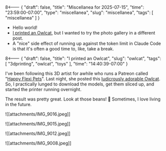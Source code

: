 8<--- { "draft": false, "title": "Miscellanea for 2025-07-15", "time": "23:59:00-07:00", "type": "miscellanea", "slug": "miscellanea", "tags": [ "miscellanea" ] }

- Hello world!
- [I printed an Owlcat](https://blog.lmorchard.com/2025/07/15/owlcat/), but I wanted to try the photo gallery in a different post.
- A "nice" side effect of running up against the token limit in Claude Code is that it's often a good time to, like, take a break.


8<--- { "draft": false, "title": "I printed an Owlcat", "slug": "owlcat", "tags": [ "3dprinting", "owlcat", "toys" ], "time": "14:40:39-07:00" }

I've been following this 3D artist for awhile who runs a Patreon called "[Happy Flexi Pets](https://www.patreon.com/happyflexipets)". Last night, she posted this [ludicrously adorable Owlcat](https://www.patreon.com/posts/new-design-75-134119470). So, I practically lunged to download the models, get them sliced up, and started the printer running overnight.

The result was pretty great. Look at those beans! 🐾 Sometimes, I love living in the future.

<image-gallery>

![[attachments/IMG_9016.jpeg]]

![[attachments/IMG_9015.jpeg]]

![[attachments/IMG_9012.jpeg]]

![[attachments/IMG_9008.jpeg]]

</image-gallery>
